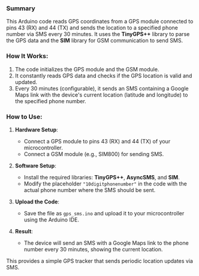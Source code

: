### Summary

This Arduino code reads GPS coordinates from a GPS module connected to pins 43 (RX) and 44 (TX) and sends the location to a specified phone number via SMS every 30 minutes. It uses the **TinyGPS++** library to parse the GPS data and the **SIM** library for GSM communication to send SMS.

### How It Works:
1. The code initializes the GPS module and the GSM module.
2. It constantly reads GPS data and checks if the GPS location is valid and updated.
3. Every 30 minutes (configurable), it sends an SMS containing a Google Maps link with the device's current location (latitude and longitude) to the specified phone number.

### How to Use:
1. **Hardware Setup**:
   - Connect a GPS module to pins 43 (RX) and 44 (TX) of your microcontroller.
   - Connect a GSM module (e.g., SIM800) for sending SMS.

2. **Software Setup**:
   - Install the required libraries: **TinyGPS++**, **AsyncSMS**, and **SIM**.
   - Modify the placeholder `"10digitphonenumber"` in the code with the actual phone number where the SMS should be sent.
   
3. **Upload the Code**:
   - Save the file as `gps_sms.ino` and upload it to your microcontroller using the Arduino IDE.

4. **Result**:
   - The device will send an SMS with a Google Maps link to the phone number every 30 minutes, showing the current location.

This provides a simple GPS tracker that sends periodic location updates via SMS.
